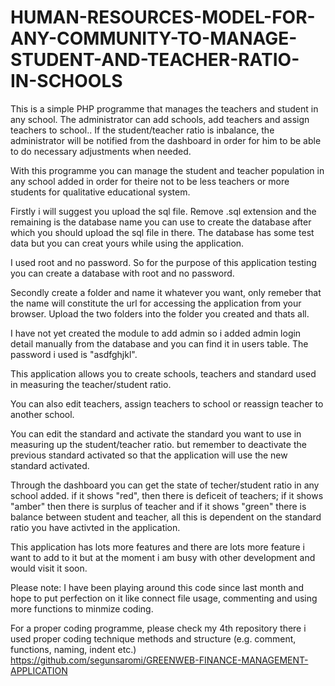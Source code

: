 # HUMAN-RESOURCES-MODEL-FOR-ANY-COMMUNITY-TO-MANAGE-STUDENT-AND-TEACHER-RATIO-IN-SCHOOLS
This is a simple PHP programme that manages the teachers and student in any school. The administrator can add schools, add teachers and assign teachers to school.. If the student/teacher ratio is inbalance, the administrator will be notified from the dashboard in order for him to be able to do necessary adjustments when needed.

With this programme you can manage the student and teacher population in any school added in order for theire not to be less teachers or more students for qualitative educational system. 

Firstly i will suggest you upload the sql file. Remove .sql extension and the remaining is the database name you can use to create the database after which you should upload the sql file in there. The database has some test data but you can creat yours while using the application.

I used root and no password. So for the purpose of this application testing you can create a database with root and no password.

Secondly create a folder and name it whatever you want, only remeber that the name will constitute the url for accessing the application from your browser. Upload the two folders into the folder you created and thats all.

I have not yet created the module to add admin so i added admin login detail manually from the database and you can find it in users table. The password i used is "asdfghjkl".

This application allows you to create schools, teachers and standard used in measuring the teacher/student ratio.

You can also edit teachers, assign teachers to school or reassign teacher to another school.

You can edit the standard and activate the standard you want to use in measuring up the student/teacher ratio. but remember to deactivate the previous standard activated so that the application will use the new standard activated.

Through the dashboard you can get the state of techer/student ratio in any school added. if it shows "red", then there is deficeit of teachers; if it shows "amber" then there is surplus of teacher and if it shows "green" there is balance between student and teacher, all this is dependent on the standard ratio you have activted in the application.

This application has lots more features and there are lots more feature i want to add to it but at the moment i am busy with other development and would visit it soon.

Please note:  I have been playing around this code since last month and hope to put perfection on it like connect file usage, commenting and using more functions to minmize coding.

For a proper coding programme, please check my 4th repository there i used proper coding technique methods and structure (e.g. comment, functions, naming, indent etc.) https://github.com/segunsaromi/GREENWEB-FINANCE-MANAGEMENT-APPLICATION 
